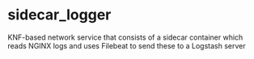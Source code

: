 # sidecar_logger
KNF-based network service that consists of a sidecar container which reads NGINX logs and uses Filebeat to send these to a Logstash server
